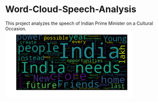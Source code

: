 # Word-Cloud-Speech-Analysis
This project analyzes the speech of Indian Prime Minister on a Cultural Occasion. 
<br>
<img src="cloud1.png" width="80%">
